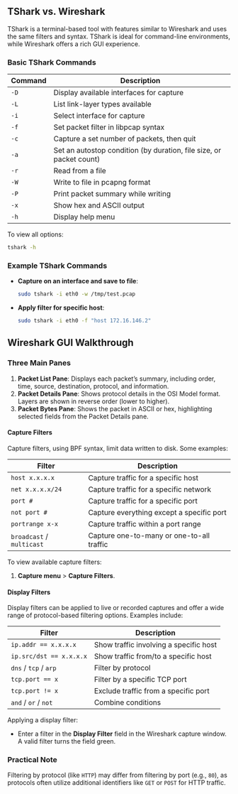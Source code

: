 ## TShark vs. Wireshark
TShark is a terminal-based tool with features similar to Wireshark and uses the same filters and syntax. TShark is ideal for command-line environments, while Wireshark offers a rich GUI experience.

### Basic TShark Commands
| Command | Description |
| ------- | ----------- |
| `-D`    | Display available interfaces for capture |
| `-L`    | List link-layer types available |
| `-i`    | Select interface for capture |
| `-f`    | Set packet filter in libpcap syntax |
| `-c`    | Capture a set number of packets, then quit |
| `-a`    | Set an autostop condition (by duration, file size, or packet count) |
| `-r`    | Read from a file |
| `-W`    | Write to file in pcapng format |
| `-P`    | Print packet summary while writing |
| `-x`    | Show hex and ASCII output |
| `-h`    | Display help menu |

To view all options:
```bash
tshark -h
```

### Example TShark Commands
- **Capture on an interface and save to file**:
  ```bash
  sudo tshark -i eth0 -w /tmp/test.pcap
  ```
- **Apply filter for specific host**:
  ```bash
  sudo tshark -i eth0 -f "host 172.16.146.2"
  ```

## Wireshark GUI Walkthrough
### Three Main Panes
1. **Packet List Pane**: Displays each packet’s summary, including order, time, source, destination, protocol, and information.
2. **Packet Details Pane**: Shows protocol details in the OSI Model format. Layers are shown in reverse order (lower to higher).
3. **Packet Bytes Pane**: Shows the packet in ASCII or hex, highlighting selected fields from the Packet Details pane.

#### Capture Filters
Capture filters, using BPF syntax, limit data written to disk. Some examples:

| Filter                  | Description                                |
| ----------------------- | ------------------------------------------ |
| `host x.x.x.x`          | Capture traffic for a specific host       |
| `net x.x.x.x/24`        | Capture traffic for a specific network    |
| `port #`                | Capture traffic for a specific port       |
| `not port #`            | Capture everything except a specific port |
| `portrange x-x`         | Capture traffic within a port range       |
| `broadcast` / `multicast` | Capture one-to-many or one-to-all traffic |

To view available capture filters:
1. **Capture menu** > **Capture Filters**.

#### Display Filters
Display filters can be applied to live or recorded captures and offer a wide range of protocol-based filtering options. Examples include:

| Filter                   | Description                                |
| ------------------------ | ------------------------------------------ |
| `ip.addr == x.x.x.x`     | Show traffic involving a specific host     |
| `ip.src/dst == x.x.x.x`  | Show traffic from/to a specific host       |
| `dns` / `tcp` / `arp`    | Filter by protocol                         |
| `tcp.port == x`          | Filter by a specific TCP port              |
| `tcp.port != x`          | Exclude traffic from a specific port       |
| `and` / `or` / `not`     | Combine conditions                         |

Applying a display filter:
- Enter a filter in the **Display Filter** field in the Wireshark capture window. A valid filter turns the field green.

### Practical Note
Filtering by protocol (like `HTTP`) may differ from filtering by port (e.g., `80`), as protocols often utilize additional identifiers like `GET` or `POST` for HTTP traffic.